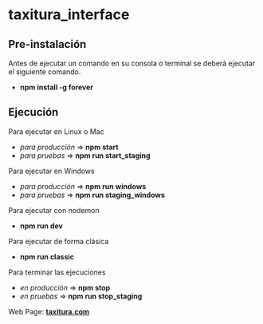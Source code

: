 # taxitura_interface

## Pre-instalación
Antes de ejecutar un comando en su consola o terminal se deberá ejecutar el siguiente comando.
* **npm install -g forever**

## Ejecución
Para ejecutar en Linux o Mac
* *para producción* => **npm start**
* *para pruebas* => **npm run start_staging**

Para ejecutar en Windows
* *para producción* => **npm run windows**
* *para pruebas* => **npm run staging_windows**

Para ejecutar con nodemon
* **npm run dev**

Para ejecutar de forma clásica
* **npm run classic**

Para terminar las ejecuciones
* *en producción* => **npm stop**
* *en pruebas* => **npm run stop_staging**

Web Page: **[taxitura.com](http://www.taxitura.com/)**
